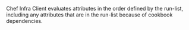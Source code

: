 Chef Infra Client evaluates attributes in the order defined by the
run-list, including any attributes that are in the run-list because of
cookbook dependencies.